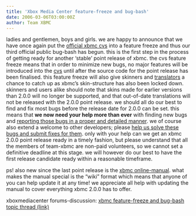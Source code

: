```yaml
---
title: 'Xbox Media Center feature-freeze and bug-bash'
date: 2006-03-06T03:00:00Z
author: Team XBMC
---
```

ladies and gentlemen, boys and girls. we are happy to announce that we have once again put the [official xbmc cvs](https://sourceforge.net/cvs/?group_id=87054) into a feature freeze and thus our third official public bug-bash has begun. this is the first step in the process of getting ready for another ‘stable’ point release of xbmc. the cvs feature freeze means that in order to minimize new bugs, no major features will be introduced into the [cvs](https://sourceforge.net/cvs/?group_id=87054) until after the source code for the point release has been finalised. this feature freeze will also give skinners and [translators](http://www.xboxmediacenter.com/info_faq.htm#translations) a chance to catch up as xbmc’s skin-structure has also been locked down. skinners and users alike should note that skins made for earlier versions than 2.0.0 will no longer be supported, and that out-of-date translations will not be released with the 2.0.0 point release. we should all do our best to find and fix most bugs before the release date for 2.0.0 can be set. this means that **we now need your help more than ever** with finding new bugs and [reporting those bugs in a proper and detailed manner](http://manual.xboxmediacenter.de/wakka.php?wakka=submitbugreport). we of course also extend a welcome to other developers; please [help us solve these bugs and submit fixes for them](http://sourceforge.net/tracker/?group_id=87054&atid=581838). only with your help can we get an xbmc 2.0.0 point release ready in a timely fashion, but please understand that all the members of team-xbmc are non-paid volunteers, so we cannot set a definitive deadline at this stage. we will however do our best to have the first release candidate ready within a reasonable timeframe.

 ps! also new since the last point release is the [xbmc online-manual](http://manual.xboxmediacenter.com). what makes the manual special is the “wiki” format which means that anyone of you can help update it at any time! we appreciate all help with updating the manual to cover everything xbmc 2.0.0 has to offer.

 xboxmediacenter forums-discussion: [xbmc feature-freeze and bug-bash topic thread (link)](http://www.xboxmediaplayer.de/cgi-bin/forums/ikonboard.pl?act=st;f=1;t=19350)

 